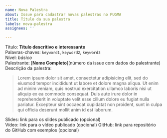 ```yaml
---
name: Nova Palestra
about: Issue para cadastrar novas palestras no PUGMA
title: Título da sua palestra
labels: nova-palestra
assignees: ''

---
```


Título: **Título descritivo e interessante**  
Palavras-chaves: `keyword1`, `keyword2`, `keyword3`  
Nível: *básico*  
Palestrante: [**Nome Completo**](número da issue com dados do palestrante)
Descrição da palestra:
> Lorem ipsum dolor sit amet, consectetur adipisicing elit, sed do eiusmod
tempor incididunt ut labore et dolore magna aliqua. Ut enim ad minim veniam,
quis nostrud exercitation ullamco laboris nisi ut aliquip ex ea commodo
consequat. Duis aute irure dolor in reprehenderit in voluptate velit esse
cillum dolore eu fugiat nulla pariatur. Excepteur sint occaecat cupidatat non
proident, sunt in culpa qui officia deserunt mollit anim id est laborum.

Slides: link para os slides publicado (opcional)  
Vídeo: link para o vídeo publicado (opcional)
GitHub: link para repositório do GitHub com exemplos (opcional)
